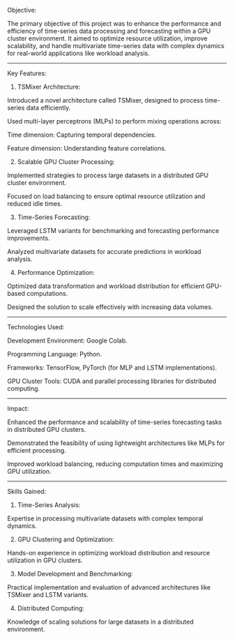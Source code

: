 Objective:

The primary objective of this project was to enhance the performance and efficiency of time-series data processing and forecasting within a GPU cluster environment. It aimed to optimize resource utilization, improve scalability, and handle multivariate time-series data with complex dynamics for real-world applications like workload analysis.


---

Key Features:

1. TSMixer Architecture:

Introduced a novel architecture called TSMixer, designed to process time-series data efficiently.

Used multi-layer perceptrons (MLPs) to perform mixing operations across:

Time dimension: Capturing temporal dependencies.

Feature dimension: Understanding feature correlations.




2. Scalable GPU Cluster Processing:

Implemented strategies to process large datasets in a distributed GPU cluster environment.

Focused on load balancing to ensure optimal resource utilization and reduced idle times.



3. Time-Series Forecasting:

Leveraged LSTM variants for benchmarking and forecasting performance improvements.

Analyzed multivariate datasets for accurate predictions in workload analysis.



4. Performance Optimization:

Optimized data transformation and workload distribution for efficient GPU-based computations.

Designed the solution to scale effectively with increasing data volumes.





---

Technologies Used:

Development Environment: Google Colab.

Programming Language: Python.

Frameworks: TensorFlow, PyTorch (for MLP and LSTM implementations).

GPU Cluster Tools: CUDA and parallel processing libraries for distributed computing.



---

Impact:

Enhanced the performance and scalability of time-series forecasting tasks in distributed GPU clusters.

Demonstrated the feasibility of using lightweight architectures like MLPs for efficient processing.

Improved workload balancing, reducing computation times and maximizing GPU utilization.



---

Skills Gained:

1. Time-Series Analysis:

Expertise in processing multivariate datasets with complex temporal dynamics.



2. GPU Clustering and Optimization:

Hands-on experience in optimizing workload distribution and resource utilization in GPU clusters.



3. Model Development and Benchmarking:

Practical implementation and evaluation of advanced architectures like TSMixer and LSTM variants.



4. Distributed Computing:

Knowledge of scaling solutions for large datasets in a distributed environment.

